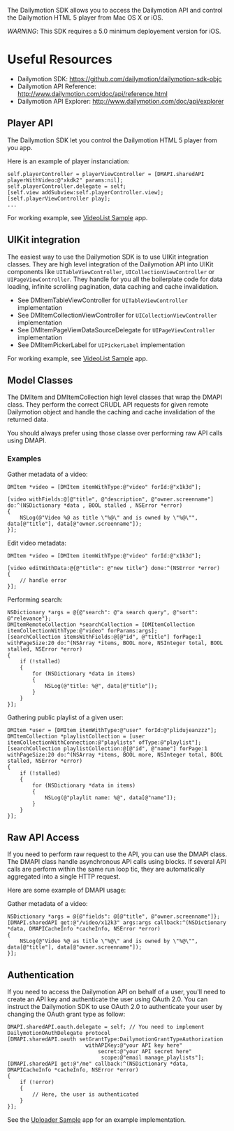 The Dailymotion SDK allows you to access the Dailymotion API and control the Dailymotion HTML 5 player from Mac OS X or iOS.

*WARNING*: This SDK requires a 5.0 minimum deployement version for iOS.

# Useful Resources

- Dailymotion SDK: https://github.com/dailymotion/dailymotion-sdk-objc
- Dailymotion API Reference: http://www.dailymotion.com/doc/api/reference.html
- Dailymotion API Explorer: http://www.dailymotion.com/doc/api/explorer

## Player API

The Dailymotion SDK let you control the Dailymotion HTML 5 player from you app.

Here is an example of player instanciation:

    self.playerController = playerViewController = [DMAPI.sharedAPI playerWithVideo:@"xkdk2" params:nil];
    self.playerController.delegate = self;
    [self.view addSubview:self.playerController.view];
    [self.playerViewController play];
    ...

For working example, see [VideoList Sample](https://github.com/dailymotion/dailymotion-sdk-objc/tree/master/Examples/VideoListSample) app.

## UIKit integration

The easiest way to use the Dailymotion SDK is to use UIKit integration classes. They are high level integration of the Dailymotion API into UIKit components like `UITableViewController`, `UICollectionViewController` or `UIPageViewController`. They handle for you all the boilerplate code for data loading, infinite scrolling pagination, data caching and cache invalidation.

- See DMItemTableViewController for `UITableViewController` implementation
- See DMItemCollectionViewController for `UICollectionViewController` implementation
- See DMItemPageViewDataSourceDelegate for `UIPageViewController` implementation
- See DMItemPickerLabel for `UIPickerLabel` implementation

For working example, see [VideoList Sample](https://github.com/dailymotion/dailymotion-sdk-objc/tree/master/Examples/VideoListSample) app.

## Model Classes

The DMItem and DMItemCollection high level classes that wrap the DMAPI class. They perform the correct CRUDL API requests for given remote Dailymotion object and handle the caching and cache invalidation of the returned data.

You should always prefer using those classe over performing raw API calls using DMAPI.

### Examples

Gather metadata of a video:

    DMItem *video = [DMItem itemWithType:@"video" forId:@"x1k3d"];

    [video withFields:@[@"title", @"description", @"owner.screenname"] do:^(NSDictionary *data , BOOL stalled , NSError *error)
    {
        NSLog(@"Video %@ as title \"%@\" and is owned by \"%@\"", data[@"title"], data[@"owner.screenname"]);
    }];

Edit video metadata:

    DMItem *video = [DMItem itemWithType:@"video" forId:@"x1k3d"];

    [video editWithData:@{@"title": @"new title"} done:^(NSError *error)
    {
        // handle error
    }];

Performing search:

    NSDictionary *args = @{@"search": @"a search query", @"sort": @"relevance"};
    DMItemRemoteCollection *searchCollection = [DMItemCollection itemCollectionWithType:@"video" forParams:args];
    [searchCollection itemsWithFields:@[@"id", @"title"] forPage:1 withPageSize:20 do:^(NSArray *items, BOOL more, NSInteger total, BOOL stalled, NSError *error)
    {
        if (!stalled)
        {
            for (NSDictionary *data in items)
            {
                NSLog(@"title: %@", data[@"title"]);
            }
        }
    }];

Gathering public playlist of a given user:

    DMItem *user = [DMItem itemWithType:@"user" forId:@"plidujeanzzz"];
    DMItemCollection *playlistCollection = [user itemCollectionWithConnection:@"playlists" ofType:@"playlist"];
    [searchCollection playlistCollection:@[@"id", @"name"] forPage:1 withPageSize:20 do:^(NSArray *items, BOOL more, NSInteger total, BOOL stalled, NSError *error)
    {
        if (!stalled)
        {
            for (NSDictionary *data in items)
            {
                NSLog(@"playlit name: %@", data[@"name"]);
            }
        }
    }];

## Raw API Access

If you need to perform raw request to the API, you can use the DMAPI class. The DMAPI class handle asynchronous API calls using blocks. If several API calls are perform within the same run loop tic, they are automatically aggregated into a single HTTP request.

Here are some example of DMAPI usage:

Gather metadata of a video:

    NSDictionary *args = @{@"fields": @[@"title", @"owner.screenname"]};
    [DMAPI.sharedAPI get:@"/video/x12k3" args:args callback:^(NSDictionary *data, DMAPICacheInfo *cacheInfo, NSError *error)
    {
        NSLog(@"Video %@ as title \"%@\" and is owned by \"%@\"", data[@"title"], data[@"owner.screenname"]);
    }];

## Authentication

If you need to access the Dailymotion API on behalf of a user, you'll need to create an API key and authenticate the user using OAuth 2.0. You can instruct the Dailymotion SDK to use OAuth 2.0 to authenticate your user by changing the OAuth grant type as follow:

    DMAPI.sharedAPI.oauth.delegate = self; // You need to implement DailymotionOAuthDelegate protocol
    [DMAPI.sharedAPI.oauth setGrantType:DailymotionGrantTypeAuthorization
                             withAPIKey:@"your API key here"
                                 secret:@"your API secret here"
                                  scope:@"email manage_playlists"];
    [DMAPI.sharedAPI get:@"/me" callback:^(NSDictionary *data, DMAPICacheInfo *cacheInfo, NSError *error)
    {
        if (!error)
        {
            // Here, the user is authenticated
        }
    }];

See the [Uploader Sample](https://github.com/dailymotion/dailymotion-sdk-objc/tree/master/Examples/UploaderSample) app for an example implementation.
